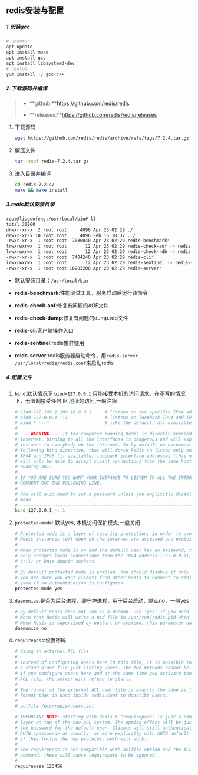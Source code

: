 ## redis安装与配置

##### 1.安装gcc

```sh
# ubuntu
apt update
apt install make
apt install gcc
apt install libsystemd-dev
# centos
yum install -y gcc-c++
```

##### 2.下载源码并编译

> - **github:**https://github.com/redis/redis
>
> - **releases:**https://github.com/redis/redis/releases

1. 下载源码

   ```sh
   wget https://github.com/redis/redis/archive/refs/tags/7.2.4.tar.gz
   ```

2. 解压文件

   ```sh
   tar -zxvf redis-7.2.4.tar.gz
   ```

3. 进入目录并编译

   ```sh
   cd redis-7.2.4/
   make && make install
   ```

##### 3.redis默认安装目录

```sh
root@liuguofeng:/usr/local/bin# ll
total 30060
drwxr-xr-x  2 root root     4096 Apr 23 02:29 ./
drwxr-xr-x 10 root root     4096 Feb 16 18:37 ../
-rwxr-xr-x  1 root root  7080040 Apr 23 02:29 redis-benchmark*
lrwxrwxrwx  1 root root       12 Apr 23 02:29 redis-check-aof -> redis-server*
lrwxrwxrwx  1 root root       12 Apr 23 02:29 redis-check-rdb -> redis-server*
-rwxr-xr-x  1 root root  7404240 Apr 23 02:29 redis-cli*
lrwxrwxrwx  1 root root       12 Apr 23 02:29 redis-sentinel -> redis-server*
-rwxr-xr-x  1 root root 16283200 Apr 23 02:29 redis-server*
```

- 默认安装目录：`/usr/local/bin`

- **redis-benchmark**:性能测试工具，服务启动后运行该命令

- **redis-check-aof**:修复有问题的AOF文件

- **redis-check-dump**:修复有问题的dump.rdb文件

- **redis-cli**:客户端操作入口

- **redis-sentinel**:redis集群使用

- **reids-server**:redis服务器启动命令，用`redis-server /usr/local/redis/redis.conf`来启动redis

##### 4.配置文件

1. `bind`:默认情况下 `bind=127.0.0.1` 只能接受本机的访问请求。在不写的情况下，无限制接受任何 IP 地址的访问,一般注掉

   ```sh
   # bind 192.168.1.100 10.0.0.1     # listens on two specific IPv4 addresses
   # bind 127.0.0.1 ::1              # listens on loopback IPv4 and IPv6
   # bind * -::*                     # like the default, all available interfaces
   #
   # ~~~ WARNING ~~~ If the computer running Redis is directly exposed to the
   # internet, binding to all the interfaces is dangerous and will expose the
   # instance to everybody on the internet. So by default we uncomment the
   # following bind directive, that will force Redis to listen only on the
   # IPv4 and IPv6 (if available) loopback interface addresses (this means Redis
   # will only be able to accept client connections from the same host that it is
   # running on).
   #
   # IF YOU ARE SURE YOU WANT YOUR INSTANCE TO LISTEN TO ALL THE INTERFACES
   # COMMENT OUT THE FOLLOWING LINE.
   #
   # You will also need to set a password unless you explicitly disable protected
   # mode.
   # ~~~~~~~~~~~~~~~~~~~~~~~~~~~~~~~~~~~~~~~~~~~~~~~~~~~~~~~~~~~~~~~~~~~~~~~~
   bind 127.0.0.1 -::1
   ```

2. `protected-mode`: 默认yes, 本机访问保护模式,一般关闭

   ```sh
   # Protected mode is a layer of security protection, in order to avoid that
   # Redis instances left open on the internet are accessed and exploited.
   #
   # When protected mode is on and the default user has no password, the server
   # only accepts local connections from the IPv4 address (127.0.0.1), IPv6 address
   # (::1) or Unix domain sockets.
   #
   # By default protected mode is enabled. You should disable it only if
   # you are sure you want clients from other hosts to connect to Redis
   # even if no authentication is configured.
   protected-mode yes
   ```

3. `daemonize`:是否为后台进程，即守护进程，用于后台启动，默认no，一般yes

   ```sh
   # By default Redis does not run as a daemon. Use 'yes' if you need it.
   # Note that Redis will write a pid file in /var/run/redis.pid when daemonized.
   # When Redis is supervised by upstart or systemd, this parameter has no impact.
   daemonize no
   ```

4. `requirepass`:设置密码

   ```sh
   # Using an external ACL file
   #
   # Instead of configuring users here in this file, it is possible to use
   # a stand-alone file just listing users. The two methods cannot be mixed:
   # if you configure users here and at the same time you activate the external
   # ACL file, the server will refuse to start.
   #
   # The format of the external ACL user file is exactly the same as the
   # format that is used inside redis.conf to describe users.
   #
   # aclfile /etc/redis/users.acl
   
   # IMPORTANT NOTE: starting with Redis 6 "requirepass" is just a compatibility
   # layer on top of the new ACL system. The option effect will be just setting
   # the password for the default user. Clients will still authenticate using
   # AUTH <password> as usually, or more explicitly with AUTH default <password>
   # if they follow the new protocol: both will work.
   #
   # The requirepass is not compatible with aclfile option and the ACL LOAD
   # command, these will cause requirepass to be ignored.
   #
   requirepass 123456
   ```

   



